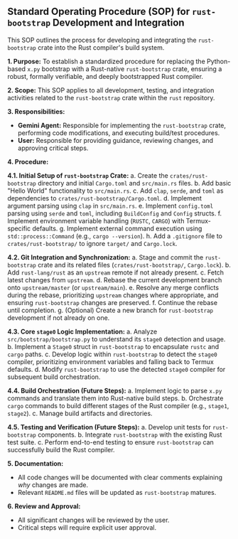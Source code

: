 ## Standard Operating Procedure (SOP) for `rust-bootstrap` Development and Integration

This SOP outlines the process for developing and integrating the `rust-bootstrap` crate into the Rust compiler's build system.

**1. Purpose:**
   To establish a standardized procedure for replacing the Python-based `x.py` bootstrap with a Rust-native `rust-bootstrap` crate, ensuring a robust, formally verifiable, and deeply bootstrapped Rust compiler.

**2. Scope:**
   This SOP applies to all development, testing, and integration activities related to the `rust-bootstrap` crate within the `rust` repository.

**3. Responsibilities:**
   *   **Gemini Agent:** Responsible for implementing the `rust-bootstrap` crate, performing code modifications, and executing build/test procedures.
   *   **User:** Responsible for providing guidance, reviewing changes, and approving critical steps.

**4. Procedure:**

   **4.1. Initial Setup of `rust-bootstrap` Crate:**
      a.  Create the `crates/rust-bootstrap` directory and initial `Cargo.toml` and `src/main.rs` files.
      b.  Add basic "Hello World" functionality to `src/main.rs`.
      c.  Add `clap`, `serde`, and `toml` as dependencies to `crates/rust-bootstrap/Cargo.toml`.
      d.  Implement argument parsing using `clap` in `src/main.rs`.
      e.  Implement `config.toml` parsing using `serde` and `toml`, including `BuildConfig` and `Config` structs.
      f.  Implement environment variable handling (`RUSTC`, `CARGO`) with Termux-specific defaults.
      g.  Implement external command execution using `std::process::Command` (e.g., `cargo --version`).
      h.  Add a `.gitignore` file to `crates/rust-bootstrap/` to ignore `target/` and `Cargo.lock`.

   **4.2. Git Integration and Synchronization:**
      a.  Stage and commit the `rust-bootstrap` crate and its related files (`crates/rust-bootstrap/`, `Cargo.lock`).
      b.  Add `rust-lang/rust` as an `upstream` remote if not already present.
      c.  Fetch latest changes from `upstream`.
      d.  Rebase the current development branch onto `upstream/master` (or `upstream/main`).
      e.  Resolve any merge conflicts during the rebase, prioritizing `upstream` changes where appropriate, and ensuring `rust-bootstrap` changes are preserved.
      f.  Continue the rebase until completion.
      g.  (Optional) Create a new branch for `rust-bootstrap` development if not already on one.

   **4.3. Core `stage0` Logic Implementation:**
      a.  Analyze `src/bootstrap/bootstrap.py` to understand its `stage0` detection and usage.
      b.  Implement a `Stage0` struct in `rust-bootstrap` to encapsulate `rustc` and `cargo` paths.
      c.  Develop logic within `rust-bootstrap` to detect the `stage0` compiler, prioritizing environment variables and falling back to Termux defaults.
      d.  Modify `rust-bootstrap` to use the detected `stage0` compiler for subsequent build orchestration.

   **4.4. Build Orchestration (Future Steps):**
      a.  Implement logic to parse `x.py` commands and translate them into Rust-native build steps.
      b.  Orchestrate `cargo` commands to build different stages of the Rust compiler (e.g., `stage1`, `stage2`).
      c.  Manage build artifacts and directories.

   **4.5. Testing and Verification (Future Steps):**
      a.  Develop unit tests for `rust-bootstrap` components.
      b.  Integrate `rust-bootstrap` with the existing Rust test suite.
      c.  Perform end-to-end testing to ensure `rust-bootstrap` can successfully build the Rust compiler.

**5. Documentation:**
   *   All code changes will be documented with clear comments explaining *why* changes are made.
   *   Relevant `README.md` files will be updated as `rust-bootstrap` matures.

**6. Review and Approval:**
   *   All significant changes will be reviewed by the user.
   *   Critical steps will require explicit user approval.
